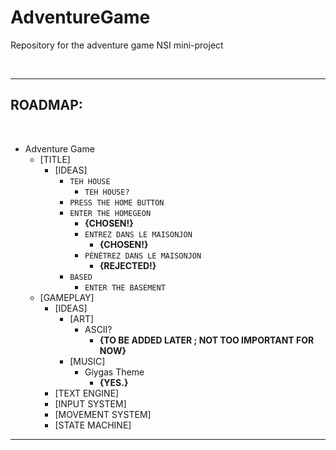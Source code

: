 # AdventureGame
Repository for the adventure game NSI mini-project

&nbsp;

---

## ROADMAP:
&nbsp;

- Adventure Game
  - [TITLE]
    - [IDEAS]
      - `TEH HOUSE`
        - `TEH HOUSE?`
      - `PRESS THE HOME BUTTON`
      - `ENTER THE HOMEGEON`
        - **{CHOSEN!}**
        - `ENTREZ DANS LE MAISONJON`
          - **{CHOSEN!}**
        - `PÉNÉTREZ DANS LE MAISONJON`
          - **{REJECTED!}**
      - `BASED`
        - `ENTER THE BASEMENT`
      <!--- "[insert chemical element here]" -->
  - [GAMEPLAY]
    - [IDEAS]
      - [ART]
        - ASCII?
          - **{TO BE ADDED LATER ; NOT TOO IMPORTANT FOR NOW}**
      - [MUSIC]
        - Giygas Theme
          - **{YES.}**
    - [TEXT ENGINE]
    - [INPUT SYSTEM]
    - [MOVEMENT SYSTEM]
    - [STATE MACHINE]

---